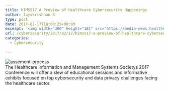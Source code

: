 ```yaml
---
title: HIMSS17 A Preview of Healthcare Cybersecurity Happenings
author: Jayakrishnan S
type: post
date: 2017-02-17T16:08:29+00:00
excerpt: '<img width="300" height="181" src="https://media-news.healthcareguys.com/wp-content/uploads/2017/02/HIMSS17_A__1487347710-300x181.jpg" class="attachment-medium size-medium wp-post-image" alt="" style="display: block; margin-bottom: 5px; clear:both;max-width: 100%;" srcset="https://media-news.healthcareguys.com/wp-content/uploads/2017/02/HIMSS17_A__1487347710-300x181.jpg 300w, https://media-news.healthcareguys.com/wp-content/uploads/2017/02/HIMSS17_A__1487347710-100x60.jpg 100w, https://media-news.healthcareguys.com/wp-content/uploads/2017/02/HIMSS17_A__1487347710.jpg 860w" sizes="(max-width: 300px) 100vw, 300px" />The Healthcare Information and Management Systems Societys 2017 Conference will offer a slew of educational sessions and informative exhibits focused on top cybersecurity and data privacy challenges facing the healthcare sector '
url: /cybersecurity/2017/02/17/himss17-a-preview-of-healthcare-cybersecurity-happenings/
categories:
  - Cybersecurity

---
```

 ![assement-process](/blog/HIMSS17_A__1487347710-300x181.jpg#center) </br>
 The Healthcare Information and Management Systems Societys 2017 Conference will offer a slew of educational sessions and informative exhibits focused on top cybersecurity and data privacy challenges facing the healthcare sector.